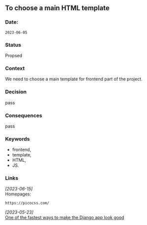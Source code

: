 ## To choose a main HTML template


### Date: 
`2023-06-05`


### Status  
Propsed


### Context  
We need to choose a main template for frontend part of the project.


### Decision  
pass


### Consequences  
pass

### Keywords
-   frontend,
-   template,
-   HTML,
-   JS.


### Links
*[2023-06-15]*\
Homepages:

    https://picocss.com/

*[2023-05-23]*\
[One of the fastest ways to make the Django app look good](https://levelup.gitconnected.com/one-of-the-fastest-ways-to-make-the-django-app-look-good-c2b23006a574)

